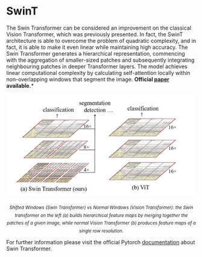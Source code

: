 # SwinT
The Swin Transformer can be considered an improvement on the classical Vision Transformer, which was previously presented. In fact, the SwinT architecture is able to overcome the problem of quadratic complexity, and in fact, it is able to make it even linear while maintaining high accuracy. The Swin Transformer generates a hierarchical representation, commencing with the aggregation of smaller-sized patches and subsequently integrating neighbouring patches in deeper Transformer layers.  The model achieves linear computational complexity by calculating self-attention locally within non-overlapping windows that segment the image.
**Official [paper](https://arxiv.org/pdf/2103.14030v2) available.***
<br>

<p align="center">
  <img src="https://github.com/andreleo02/deep-dream-team/blob/896176faa37ad86a846a9fef90bd23c779f164fd/swinT.png?raw=true" width="512"/>  
</p>

<p align="center">
  <sub><em>Shifted Windows (Swin Transformer) vs Normal Windows (Vision Transformer): the Swin transformer on the left (a) builds hierarchical feature maps by merging together the patches of a given image, while normal Vision Transformer (b) produces feature maps of a single row resolution.</em></sub>
</p>

For further information please visit the official Pytorch [documentation](https://pytorch.org/vision/stable/models/swin_transformer.html) about Swin Transformer.


